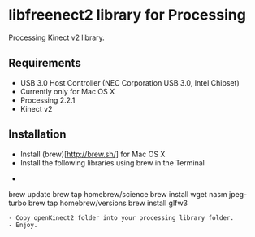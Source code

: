 # libfreenect2 library for Processing

Processing Kinect v2 library.

## Requirements

- USB 3.0 Host Controller (NEC Corporation USB 3.0, Intel Chipset)
- Currently only for Mac OS X
- Processing 2.2.1
- Kinect v2
 
## Installation

- Install (brew)[http://brew.sh/] for Mac OS X
- Install the following libraries using brew in the Terminal
- 
    ```
 brew update
 brew tap homebrew/science
 brew install wget nasm jpeg-turbo
 brew tap homebrew/versions
 brew install glfw3
```
- Copy openKinect2 folder into your processing library folder.
- Enjoy.

